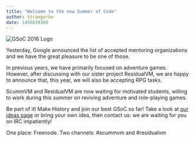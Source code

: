 ```yaml
---
title: "Welcome to the new Summer of Code"
author: Strangerke
date: 1456839360
---
```


![GSoC 2016 Logo](/data/news/GSoC2016Logo.png)

Yesterday, Google announced the list of accepted mentoring organizations and we have the great pleasure to be one of those.

In previous years, we have primarily focused on adventure games. However, after discussing with our sister project ResidualVM, we are happy to announce that, this year, we will also be accepting RPG tasks.

ScummVM and ResidualVM are now waiting for motivated students, willing to work during this summer on reviving adventure and role-playing games.

Be part of it! Make History and join our best GSoC so far! Take a look at [our ideas page](http://wiki.scummvm.org/index.php/Summer_of_Code/GSoC_Ideas_2016) or bring your own idea, then contact us: we are waiting for you on IRC impatiently!

One place: Freenode. Two channels: #scummvm and #residualvm
